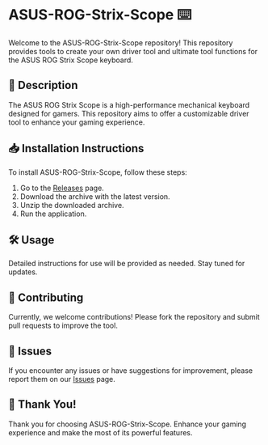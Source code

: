 # ASUS-ROG-Strix-Scope ⌨️

Welcome to the ASUS-ROG-Strix-Scope repository! This repository provides tools to create your own driver tool and ultimate tool functions for the ASUS ROG Strix Scope keyboard.

## 📜 Description
The ASUS ROG Strix Scope is a high-performance mechanical keyboard designed for gamers. This repository aims to offer a customizable driver tool to enhance your gaming experience.

## 📥 Installation Instructions
To install ASUS-ROG-Strix-Scope, follow these steps:

1. Go to the [Releases](../../releases) page.
2. Download the archive with the latest version.
3. Unzip the downloaded archive.
4. Run the application.

## 🛠️ Usage
Detailed instructions for use will be provided as needed. Stay tuned for updates.

## 🤝 Contributing
Currently, we welcome contributions! Please fork the repository and submit pull requests to improve the tool.

## 🐞 Issues
If you encounter any issues or have suggestions for improvement, please report them on our [Issues](../../issues) page.

## 🌟 Thank You!
Thank you for choosing ASUS-ROG-Strix-Scope. Enhance your gaming experience and make the most of its powerful features.
